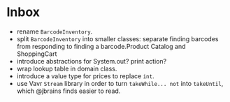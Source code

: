 # Inbox

- rename `BarcodeInventory`.
- split `BarcodeInventory` into smaller classes: separate finding barcodes from responding to finding a barcode.Product Catalog and ShoppingCart
- introduce abstractions for System.out? print action?
- wrap lookup table in domain class.
- introduce a value type for prices to replace `int`.
- use Vavr `Stream` library in order to turn `takeWhile... not` into `takeUntil`, which @jbrains finds easier to read.

